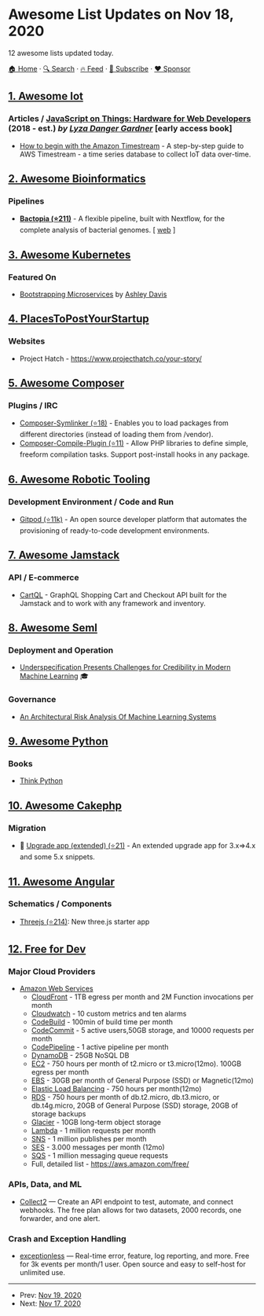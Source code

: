 # Awesome List Updates on Nov 18, 2020

12 awesome lists updated today.

[🏠 Home](/README.md) · [🔍 Search](https://www.trackawesomelist.com/search/) · [🔥 Feed](https://www.trackawesomelist.com/rss.xml) · [📮 Subscribe](https://trackawesomelist.us17.list-manage.com/subscribe?u=d2f0117aa829c83a63ec63c2f&id=36a103854c) · [❤️  Sponsor](https://github.com/sponsors/theowenyoung)



## [1. Awesome Iot](/content/HQarroum/awesome-iot/README.md)

### Articles / [JavaScript on Things: Hardware for Web Developers](https://www.manning.com/books/javascript-on-things) (2018 - est.) *by [Lyza Danger Gardner](https://www.amazon.com/s/ref=dp_byline_sr_book_1?ie=UTF8&text=Lyza+Danger+Gardner&search-alias=books&field-author=Lyza+Danger+Gardner&sort=relevancerank)* [early access book]

*   [How to begin with the Amazon Timestream](https://itnext.io/how-to-begin-with-the-amazon-timestream-in-5-simple-steps-19c129040d9c/) - A step-by-step guide to AWS Timestream - a time series database to collect IoT data over-time.

## [2. Awesome Bioinformatics](/content/danielecook/Awesome-Bioinformatics/README.md)

### Pipelines

*   **[Bactopia (⭐211)](https://github.com/bactopia/bactopia/)** - A flexible pipeline, built with Nextflow, for the complete analysis of bacterial genomes. \[ [web](https://bactopia.github.io/) ]

## [3. Awesome Kubernetes](/content/ramitsurana/awesome-kubernetes/README.md)

### Featured On

*   [Bootstrapping Microservices](https://www.manning.com/books/bootstrapping-microservices-with-docker-kubernetes-and-terraform) by [Ashley Davis](https://twitter.com/ashleydavis75)

## [4. PlacesToPostYourStartup](/content/mmccaff/PlacesToPostYourStartup/README.md)

### Websites

*   Project Hatch - <https://www.projecthatch.co/your-story/>

## [5. Awesome Composer](/content/jakoch/awesome-composer/README.md)

### Plugins / IRC

*   [Composer-Symlinker (⭐18)](https://github.com/e-picas/composer-symlinker) - Enables you to load packages from different directories (instead of loading them from /vendor).
*   [Composer-Compile-Plugin (⭐11)](https://github.com/civicrm/composer-compile-plugin) - Allow PHP libraries to define simple, freeform compilation tasks. Support post-install hooks in any package.

## [6. Awesome Robotic Tooling](/content/protontypes/awesome-robotic-tooling/README.md)

### Development Environment / Code and Run

*   [Gitpod (⭐11k)](https://github.com/gitpod-io/gitpod) - An open source developer platform that automates the provisioning of ready-to-code development environments.

## [7. Awesome Jamstack](/content/automata/awesome-jamstack/README.md)

### API / E-commerce

*   [CartQL](https://cartql.com/) - GraphQL Shopping Cart and Checkout API built for the Jamstack and to work with any framework and inventory.

## [8. Awesome Seml](/content/SE-ML/awesome-seml/README.md)

### Deployment and Operation

*   [Underspecification Presents Challenges for Credibility in Modern Machine Learning](https://arxiv.org/abs/2011.03395) 🎓

### Governance

*   [An Architectural Risk Analysis Of Machine Learning Systems](https://berryvilleiml.com/docs/ara.pdf)

## [9. Awesome Python](/content/vinta/awesome-python/README.md)

### Books

*   [Think Python](https://greenteapress.com/wp/think-python-2e/)

## [10. Awesome Cakephp](/content/FriendsOfCake/awesome-cakephp/README.md)

### Migration

*   🍰 [Upgrade app (extended) (⭐21)](https://github.com/dereuromark/upgrade) - An extended upgrade app for 3.x=>4.x and some 5.x snippets.

## [11. Awesome Angular](/content/PatrickJS/awesome-angular/README.md)

### Schematics / Components

*   [Threejs (⭐214)](https://github.com/JohnnyDevNull/ng-three-template): New three.js starter app

## [12. Free for Dev](/content/ripienaar/free-for-dev/README.md)

### Major Cloud Providers

*   [Amazon Web Services](https://aws.amazon.com)
    *   [CloudFront](https://aws.amazon.com/cloudfront/) - 1TB egress per month and 2M Function invocations per month
    *   [Cloudwatch](https://aws.amazon.com/cloudwatch/) - 10 custom metrics and ten alarms
    *   [CodeBuild](https://aws.amazon.com/codebuild/) - 100min of build time per month
    *   [CodeCommit](https://aws.amazon.com/codecommit/) - 5 active users,50GB storage, and 10000 requests per month
    *   [CodePipeline](https://aws.amazon.com/codepipeline/) - 1 active pipeline per month
    *   [DynamoDB](https://aws.amazon.com/dynamodb/) - 25GB NoSQL DB
    *   [EC2](https://aws.amazon.com/ec2/) - 750 hours per month of t2.micro or t3.micro(12mo). 100GB egress per month
    *   [EBS](https://aws.amazon.com/ebs/) - 30GB per month of General Purpose (SSD) or Magnetic(12mo)
    *   [Elastic Load Balancing](https://aws.amazon.com/elasticloadbalancing/) - 750 hours per month(12mo)
    *   [RDS](https://aws.amazon.com/rds/) - 750 hours per month of db.t2.micro, db.t3.micro, or db.t4g.micro, 20GB of General Purpose (SSD) storage, 20GB of storage backups
    *   [Glacier](https://aws.amazon.com/glacier) - 10GB long-term object storage
    *   [Lambda](https://aws.amazon.com/lambda/) - 1 million requests per month
    *   [SNS](https://aws.amazon.com/sns/) - 1 million publishes per month
    *   [SES](https://aws.amazon.com/ses/) - 3.000 messages per month (12mo)
    *   [SQS](https://aws.amazon.com/sqs/) - 1 million messaging queue requests
    *   Full, detailed list - <https://aws.amazon.com/free/>

### APIs, Data, and ML

*   [Collect2](https://collect2.com) — Create an API endpoint to test, automate, and connect webhooks. The free plan allows for two datasets, 2000 records, one forwarder, and one alert.

### Crash and Exception Handling

*   [exceptionless](https://exceptionless.com) — Real-time error, feature, log reporting, and more. Free for 3k events per month/1 user. Open source and easy to self-host for unlimited use.

---

- Prev: [Nov 19, 2020](/content/2020/11/19/README.md)
- Next: [Nov 17, 2020](/content/2020/11/17/README.md)